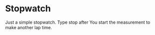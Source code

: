 # Stopwatch
Just a simple stopwatch. 
Type stop after You start the measurement to make another lap time.
